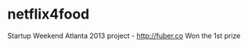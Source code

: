 netflix4food
============

Startup Weekend Atlanta 2013 project - http://fuber.co
Won the 1st prize
